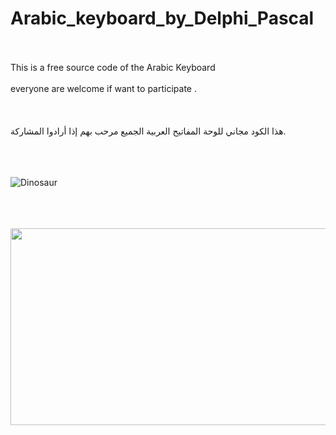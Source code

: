 # Arabic_keyboard_by_Delphi_Pascal<BR><BR>
This is a free source code of the Arabic Keyboard<BR><BR>
everyone are welcome if want to participate .<BR><BR>
<BR><BR>هذا الكود مجاني للوحة المفاتيح العربية
الجميع مرحب بهم إذا أرادوا المشاركة.<BR><BR><BR><BR>

<img src="https://iili.io/HhBef6l.png" alt="Dinosaur" />
<BR><BR><BR><BR>
  
 <p><a href="https://youtu.be/oVygv66I1Lc"><img src="https://iili.io/HhB4raj.png" style="width:560px;height:315px;"></a></p>


<BR><BR><BR><BR><BR><BR>
